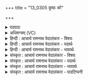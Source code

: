 +++
title = "13_0305 कुष्ठः को"

+++
<details><summary>पदपाठः</summary>

कु꣢। स्थः꣣। कः꣢। वा꣣म्। अश्विना। तपानः꣢। दे꣢वा। म꣡र्त्यः꣢꣯। घ्न꣣ता꣢। वा꣣म्। अश्नया꣢। क्ष꣡प꣢꣯माणः। अं꣣ऽशु꣡ना꣢। इ꣣त्थ꣢म्। उ꣣। आ꣢त्। उ꣣। अन्य꣡था꣢। अ꣣न्। य꣡था꣢꣯। ३०५।
</details>

<details><summary>अधिमन्त्रम् (VC)</summary>

- अश्विनौ
- अश्विनौ वैवस्वतौ
- बृहती
- मध्यमः
- ऐन्द्रं काण्डम्
</details>

<details><summary>हिन्दी : आचार्य रामनाथ वेदालंकार - विषयः</summary>

अगले मन्त्र में यह बताया है कि किस कारण से उक्त अश्वी तप्त या रुष्ट होते हैं।
</details>

<details><summary>हिन्दी : आचार्य रामनाथ वेदालंकार - पदार्थः</summary>

पदार्थान्वय -  हे (देवा) दानादि गुणों से युक्त, तेज से प्रकाशमान (अश्विना) परमात्मा-जीवात्मा और अध्यापक-उपदेशको ! (युवाम्) तुम (कु) कहाँ (स्थः) हो? (कः मर्त्यः) कौन मनुष्य (वाम्) तुम्हें (तपानः) संतप्त करनेवाला है? तुम कहाँ हो? प्रेरणा, शिक्षण या उपदेश क्यों नहीं करते हो? क्या रुष्ट हो? तुम्हारे रोष का क्या कारण है? आगे स्वयं ही उत्तर देता है—प्रथम—परमात्मा-जीवात्मा के पक्ष में—(अश्नया) मन में व्याप्त, (वाम् घ्नता) तुम्हारे पास पहुँचनेवाले (अंशुना) ज्ञान-कर्म-श्रद्धारूप सोमरस से (क्षपमाणः) तुम्हें वंचित करनेवाला ही तुम्हारा संतापक है । द्वितीय—अध्यापक-उपदेशक के पक्ष में। (अश्नया) भूख से (घ्नता) पीड़ित (वाम्) तुम्हें (अंशुना) भोजन, वस्त्र, वेतन आदि देयांश से (क्षपमाणः) वंचित करनेवाला ही तुम्हारा संतापक है। आगे अभयपक्ष में—(इत्थम् उ) ऐसा ही है न? (आत् उ) अथवा (अन्यथा) इससे भिन्न अन्य ही कोई तुम्हारे संताप और रोष का कारण है? अभिप्राय यह है कि अन्य कोई कारण नहीं हो सकता ॥३॥ इस मन्त्र में श्लेषालङ्कार है ॥३॥
</details>

<details><summary>हिन्दी : आचार्य रामनाथ वेदालंकार - भावार्थः</summary>

भावार्थ -  परमात्मा और जीवात्मा रूप अश्वी सदा मनुष्यों के हृदय में बैठे हुए हैं। जो ज्ञान, कर्म, श्रद्धा, भक्ति आदि का सोमरस यथायोग्य उन्हें अर्पित करता है, उसे वे सदा सत्प्रेरणा देते रहते हैं। पर जो उनकी उपेक्षा करता है उससे वे रुष्ट के समान हो जाते हैं। उसी प्रकार जो शिक्षण और उपदेशों से उपकार करनेवाले अध्यापक और उपदेशक को दक्षिणारूप में भोजन-वस्त्र आदि अथवा निश्चित वेतन नहीं देता, वह उनके प्रति अपराध करता है ॥३॥
</details>

<details><summary>संस्कृत : आचार्य रामनाथ वेदालंकार - विषयः</summary>

अथ केन हेतुना तावश्विनौ तप्तौ रुष्टौ वा भवत इत्याह१।
</details>

<details><summary>संस्कृत : आचार्य रामनाथ वेदालंकार - पदार्थः</summary>

पदार्थान्वय -  हे (देवा) देवौ दानादिगुणयुक्तौ, तेजसा दीप्यमानौ (अश्विना) अश्विनौ परमात्मजीवात्मानौ अध्यापकोपदेशकौ वा ! उभयत्र ‘सुपां सुलुक्०’—अ० ७।१।३९ अनेन औ इत्यस्य आकारः। युवाम् (कु२) कुह। कु तिहोः। अ० ७।२।१०४ इति किमः कुः आदेशः, प्रत्ययस्य छान्दसो लुक्। (स्थः) वर्तेथे ? संहितायाम् पूर्वपदात् अ० ८।३।१०६ इति सकारस्य मूर्धन्यादेशः। (कः मर्त्यः) को मनुष्यः (वाम्) युवाम् (तपानः३) सन्तापयन् भवतीति शेषः ? युवां कुत्र स्थः किमिति प्रेरणां शिक्षणमुपदेशं च न प्रयच्छथः ? किमु रुष्टौ स्थः ? किं वां रोषहेतुः ? अथ स्वयमेवोत्तरति। प्रथमं परमात्मजीवात्मपक्षे—(अश्नया) अश्नेन मनसि व्याप्तेन। अशूङ् व्याप्तौ। ‘सुपां सुलुक्०’ इति तृतीयैकवचनस्य या आदेशः। (वाम् घ्नता) युवां प्रतिगच्छता। हन हिंसागत्योः, शतरि रूपम्. (अंशुना) ज्ञान-कर्म-श्रद्धारूपेण सोमरसेन, युवाम् (क्षपमाणः४) वञ्चितं कुर्वन् एव वां तपानोऽस्ति इत्यहमवैमि। अथ अध्यापकोपदेशकपक्षे—(अश्नया५) अशनया बुभुक्षया। अकारलोपश्छान्दसः, यद्वा अशनाया अर्थे अश्ना शब्दः स्वतन्त्रो वेदे प्रयुक्त इति ज्ञेयम्। (घ्नता) घ्नतौ हतौ। द्वितीया-द्विवचनस्य ‘सुपां सुलुक्’ इति आकारादेशः। (वाम्) युवाम् (अंशुना) भोजनाच्छादनवेतनादिना देयांशेन (क्षपमाणः) वञ्चितं कुर्वन् जन एव वां संतापकोऽस्ति। क्षप प्रेरणे चुरादिः, शानच्। अथ उभयपक्षे—(इत्थम् उ) एवमेव विद्यते, ममानुमानं सत्यमस्ति ? (आत् उ६) यद्वा (अन्यथा) एतद्भिन्नम्, युवयोः तापस्य रोषस्य च कारणं किमप्यन्यदेवास्ति ? न किमप्यन्यत् संभवतीति भावः ॥३॥ अत्र श्लेषालङ्कारः ॥
</details>

<details><summary>संस्कृत : आचार्य रामनाथ वेदालंकार - भावार्थः</summary>

भावार्थ -  परमात्मजीवात्मरूपौ अश्विनौ सदा जनानां हृदये संनिविष्टौ स्तः। यो ज्ञानकर्मश्रद्धादिरूपं सोमरसं यथायोग्यं ताभ्यामर्पयति, तस्मै तौ सदा सत्प्रेरणां प्रयच्छतः। परं यस्तयोरुपेक्षां करोति तं प्रति तौ रुष्टाविव तिष्ठतः। तथैव यो शिक्षणोपदेशैरुपकुर्वद्भ्यामध्यापकोपदेशकाभ्यां दक्षिणारूपेण भोजनाच्छादनादिकं निश्चितं वेतनं वा नार्पयति स ताभ्यामपराध्यति ॥३॥
</details>

<details><summary>संस्कृत : आचार्य रामनाथ वेदालंकार - पादटिप्पनी</summary>

टिप्पनी -   १. अश्विनोः स्तूयमानयोः आगमनविलम्बात् विचिकित्सेयम्—इति भ०। २. कु ष्ठः कुत्र स्थो युवाम्—इति भ०। विवरणकृता सायणेन च ‘कुष्ठः’ इति समस्तपदत्वेन व्याख्यातम्। ‘कुः पृथिवी तस्यां स्थितः कुस्थः’—इति वि०। कौ पृथिव्यां वर्तमानः को मर्त्यः—इति सा०। ३. कः वां युवां हे अश्विनौ तपानः तापयमानः—इति वि०। को मर्त्यः वां युवां क्षपमाणः भवति अस्मान् प्रहापयन् भवति। तपानः तप आचरन्—इति भ०। ४. क्षयमाणः इति पाठान्तरम्। सायणेन तदनुसृत्यैव व्याख्यातम्। ५. अश्नया क्षुधा—इति वि०। अश्नया अश्न शब्दाद् द्वितीयाद्विवचनस्य या आदेशः। अश्नौ व्यापकौ युवाम्। अश्नोतेरश्नौ। ‘तस्य भ्राता मध्यमोऽस्त्यश्नः’ ऋ० १।१६४।१ इति हि निगमः। अथवा अश्नया अशनया फलेच्छयेति—भ०। ६. सायणेन ‘आद्वन्’ इत्येकं पदं स्वीकृत्य अभिमतान्नरसादिभक्षणवान् राजादिरिवेति व्याख्यातम्। तत्तु पदकारविरुद्धम्, तत्र ‘आत् उ अन्यथा’ इति पाठात्।
</details>